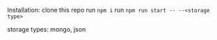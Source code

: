 Installation:
    clone this repo
    run `npm i`
    run `npm run start -- --<storage type>`

storage types: mongo, json
